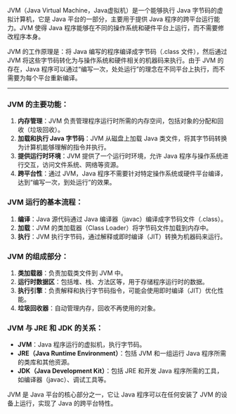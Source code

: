 JVM（Java Virtual Machine，Java虚拟机）是一个能够执行 Java 字节码的虚拟计算机，它是 Java 平台的一部分，主要用于提供 Java 程序的跨平台运行能力。JVM 使得 Java 程序能够在不同的操作系统和硬件平台上运行，而不需要修改程序本身。

JVM 的工作原理是：将 Java 编写的程序编译成字节码（.class 文件），然后通过 JVM 将这些字节码转化为与操作系统和硬件相关的机器码来执行。由于 JVM 的存在，Java 程序可以通过“编写一次，处处运行”的理念在不同平台上执行，而不需要为每个平台重新编译。

---

### **JVM 的主要功能**：

1. **内存管理**：JVM 负责管理程序运行时所需的内存空间，包括对象的分配和回收（垃圾回收）。
2. **加载和执行 Java 字节码**：JVM 从磁盘上加载 Java 类文件，将其字节码转换为计算机能够理解的指令并执行。
3. **提供运行时环境**：JVM 提供了一个运行时环境，允许 Java 程序与操作系统进行交互，访问文件系统、网络等资源。
4. **跨平台性**：通过 JVM，Java 程序不需要针对特定操作系统或硬件平台编译，达到“编写一次，到处运行”的效果。

### **JVM 运行的基本流程**：

1. **编译**：Java 源代码通过 Java 编译器（javac）编译成字节码文件（.class）。
2. **加载**：JVM 的类加载器（Class Loader）将字节码文件加载到内存中。
3. **执行**：JVM 执行字节码，通过解释或即时编译（JIT）转换为机器码来运行。

### **JVM 的组成部分**：

1. **类加载器**：负责加载类文件到 JVM 中。
2. **运行时数据区**：包括堆、栈、方法区等，用于存储程序运行时的数据。
3. **执行引擎**：负责解释和执行字节码指令，可能会使用即时编译（JIT）优化性能。
4. **垃圾回收器**：自动管理内存，回收不再使用的对象。

### **JVM 与 JRE 和 JDK 的关系**：

- **JVM**：Java 程序运行的虚拟机，执行字节码。
- **JRE（Java Runtime Environment）**：包括 JVM 和一组运行 Java 程序所需的类库和其他资源。
- **JDK（Java Development Kit）**：包括 JRE 和开发 Java 程序所需的工具，如编译器（javac）、调试工具等。

JVM 是 Java 平台的核心部分之一，它让 Java 程序可以在任何安装了 JVM 的设备上运行，实现了 Java 的跨平台特性。